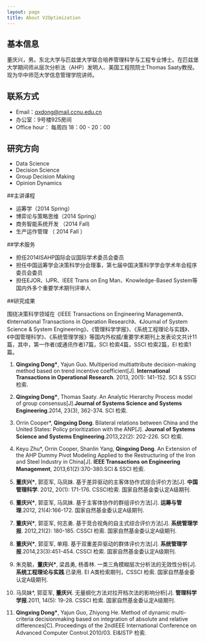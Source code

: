 ```yaml
---
layout: page
title: About V2Optimization
---
```


## 基本信息
董庆兴，男。东北大学与匹兹堡大学联合培养管理科学与工程专业博士。在匹兹堡大学期间师从层次分析法（AHP）发明人、美国工程院院士Thomas Saaty教授。现为华中师范大学信息管理学院讲师。

## 联系方式

* Email：qxdong@mail.ccnu.edu.cn
* 办公室：9号楼925房间
* Office hour： 每周四 18：00 - 20：00


## 研究方向

* Data Science
* Decision Science
* Group Decision Making
* Opinion Dynamics


##主讲课程

* 运筹学（2014 Spring）
* 博弈论与策略思维（2014 Spring）
* 商务智能系统开发 （2014 Fall)
* 生产运作管理 （ 2014 Fall ）


##学术服务

* 担任2014ISAHP国际会议国际学术委员会委员
* 担任中国运筹学会决策科学分会理事，第七届中国决策科学学会学术年会程序委员会委员
* 担任EJOR、IJPR、IEEE Trans on Eng Man、Knowledge-Based System等国内外多个重要学术期刊评审人

##研究成果

围绕决策科学领域在《IEEE Transactions on Engineering Management》、《International Transactions in Operation Research》、《Journal of System Science & System Engineering》、《管理科学学报》、《系统工程理论与实践》、《中国管理科学》、《系统管理学报》等国内外权威/重要学术期刊上发表论文共计11篇，其中，第一作者(或通讯作者)7篇，SCI 检索4篇，SSCI 检索2篇，EI 检索1篇。


1. __Qingxing Dong*__, Yajun Guo. Multiperiod multiattribute decision-making method based on trend incentive coefficient[J]. **International Transactions in Operational Research**. 2013, 20(1): 141-152. SCI & SSCI 检索.

2. __Qingxing Dong*__, Thomas Saaty. An Analytic Hierarchy Process model of group consensus[J].**Journal of Systems Science and Systems Engineering**.2014, 23(3), 362-374. SCI 检索.

3. Orrin Cooper*, __Qingxing Dong__. Bilateral relations between China and the United States: Policy prioritization with the ANP[J]. **Journal of Systems Science and Systems Engineering**.2013,22(2): 202-226. SCI 检索.

4. Keyu Zhu*, Orrin Cooper, Shanlin Yang, __Qingxing Dong__. An Extension of the AHP Dummy Pivot Modeling Applied to the Restructuring of the Iron and Steel Industry in China[J].  **IEEE Transactions on Engineering Management**, 2013,61(2):370-380.SCI & SSCI 检索. 

5. __董庆兴*__, 郭亚军, 马凤妹. 基于差异驱动的主客体协作式综合评价方法[J]. **中国管理科学**. 2012, 20(1): 171-176. CSSCI检索. 国家自然基金委认定A级期刊.

6. __董庆兴*__, 郭亚军, 马凤妹. 基于主客体协作的群组评价方法[J]. **运筹与管理**.2012, 21(4):166-172. 国家自然基金委认定A级期刊.

7. __董庆兴*__, 郭亚军, 何志勇. 基于竞合视角的自主式综合评价方法[J]. **系统管理学报**. 2012,21(2): 180-185. CSSCI 检索. 国家自然基金委认定A级期刊.

8. __董庆兴*__, 郭亚军, 单翔. 基于双重差异驱动的群体评价方法[J]. **系统管理学报**.2014,23(3):451-454. CSSCI 检索. 国家自然基金委认定A级期刊.

9. 朱克毓，__董庆兴*__, 梁昌勇, 杨善林. 一类三角模糊层次分析法的无效性分析[J]. **系统工程理论与实践**.已录用. EI A类检索期刊，CSSCI 检索. 国家自然基金委认定A级期刊.

10. 马凤妹*, 郭亚军, __董庆兴__. 无量纲化方法对拉开档次法的影响分析[J]. **管理科学学报**.2011, 14(5): 19-28. CSSCI 检索. 国家自然基金委认定A级期刊.

11. __Qingxing Dong*__, Yajun Guo, Zhiyong He. Method of dynamic multi-criteria decisionmaking based on integration of absolute and relative differences[C]. Proceedings of the 2ndIEEE International Conference on Advanced Computer Control.2010/03. EI&ISTP 检索.

